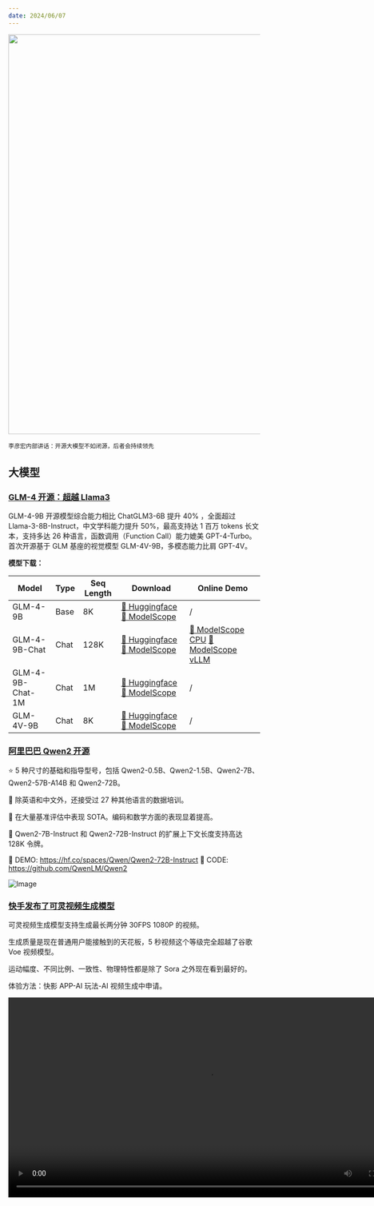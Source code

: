 ```yaml
---
date: 2024/06/07
---
```


<img src="https://r2blog.zhanglearning.com/2024/06/90e640eae82fb4311b24e22b21691059.jpeg" width="800" />  

<small>李彦宏内部讲话：开源大模型不如闭源，后者会持续领先 </small>  


## 大模型

### [GLM-4 开源：超越 Llama3](https://github.com/THUDM/GLM-4)

GLM-4-9B 开源模型综合能力相比 ChatGLM3-6B 提升 40% ，全面超过 Llama-3-8B-Instruct，中文学科能力提升 50%，最高支持达 1 百万 tokens 长文本，支持多达 26 种语言，函数调用（Function Call）能力媲美 GPT-4-Turbo。首次开源基于 GLM 基座的视觉模型 GLM-4V-9B，多模态能力比肩 GPT-4V。

**模型下载：**

| Model            | Type | Seq Length | Download                                                     | Online Demo                                                  |
| ---------------- | ---- | ---------- | ------------------------------------------------------------ | ------------------------------------------------------------ |
| GLM-4-9B         | Base | 8K         | [🤗 Huggingface](https://huggingface.co/THUDM/glm-4-9b) [🤖 ModelScope](https://modelscope.cn/models/ZhipuAI/glm-4-9b) | /                                                            |
| GLM-4-9B-Chat    | Chat | 128K       | [🤗 Huggingface](https://huggingface.co/THUDM/glm-4-9b-chat) [🤖 ModelScope](https://modelscope.cn/models/ZhipuAI/glm-4-9b-chat) | [🤖 ModelScope CPU](https://modelscope.cn/studios/dash-infer/GLM-4-Chat-DashInfer-Demo/summary) [🤖 ModelScope vLLM](https://modelscope.cn/studios/ZhipuAI/glm-4-9b-chat-vllm/summary) |
| GLM-4-9B-Chat-1M | Chat | 1M         | [🤗 Huggingface](https://huggingface.co/THUDM/glm-4-9b-chat-1m) [🤖 ModelScope](https://modelscope.cn/models/ZhipuAI/glm-4-9b-chat-1m) | /                                                            |
| GLM-4V-9B        | Chat | 8K         | [🤗 Huggingface](https://huggingface.co/THUDM/glm-4v-9b) [🤖 ModelScope](https://modelscope.cn/models/ZhipuAI/glm-4v-9b) | /                                                            |



### [阿里巴巴 Qwen2 开源](https://qwenlm.github.io/blog/qwen2/)

⭐ 5 种尺寸的基础和指导型号，包括 Qwen2-0.5B、Qwen2-1.5B、Qwen2-7B、Qwen2-57B-A14B 和 Qwen2-72B。

📝 除英语和中文外，还接受过 27 种其他语言的数据培训。

🌟 在大量基准评估中表现 SOTA。编码和数学方面的表现显着提高。

🌠 Qwen2-7B-Instruct 和 Qwen2-72B-Instruct 的扩展上下文长度支持高达 128K 令牌。


🤗 DEMO: https://hf.co/spaces/Qwen/Qwen2-72B-Instruct
🤖 CODE: https://github.com/QwenLM/Qwen2

![Image](https://r2.zhanglearning.com/blog/2024/06/ce5c331349ba0b75800f47101487a2b6.jpeg)



### [快手发布了可灵视频生成模型](https://kling.kuaishou.com)

可灵视频生成模型支持生成最长两分钟 30FPS 1080P 的视频。

生成质量是现在普通用户能接触到的天花板，5 秒视频这个等级完全超越了谷歌 Voe 视频模型。

运动幅度、不同比例、一致性、物理特性都是除了 Sora 之外现在看到最好的。

体验方法：快影 APP-AI 玩法-AI 视频生成中申请。

<video src="https://r2.zhanglearning.com/blog/2024/06/3cdb16647f42ac4e0f1de60f54934c57.mp4" width="800" >


### [字节跳动开发 TTS 模型王炸级产品](https://bytedancespeech.github.io/seedtts_tech_report/)

Seed-TTS：由字节跳动开发的几乎完美接近人类的文本到语音（TTS）模型

该模型能够生成高质量、几乎无法与人类声音无法区分的语音。

无需训练的情况下，只需要简短的语音片段即可克隆生成高度自然且富有表现力的语音。

完全能否胜任读小说、配音等任务

Seed-TTS 还提供了对各种语音属性的高级控制能力，包括但不限于情感、语调、说话风格等。

还可以通过编辑文本来编辑生成的语音。

<video src="https://r2.zhanglearning.com/blog/2024/06/c7189466e5c809ef22e3bec0497c3c92.mp4" width="800" >
<video src="https://r2.zhanglearning.com/blog/2024/06/bfb3d36a47f6e8e24a83050df2b60f33.mp4" width="800" >

<video src="https://r2.zhanglearning.com/blog/2024/06/722e7b158b1500184072873cc3a546ad.mp4" width="800" >



<video src="https://r2.zhanglearning.com/blog/2024/06/18f446fda5c3fff2abf15d9d88a6d9d6.mp4" width="800" >


<video src="https://r2.zhanglearning.com/blog/2024/06/d9b4c5eb1e6356b47b8c5fccc1e201ab.mp4" width="800" >

## 工具库

### [基于 Cloudflare 全家桶的博客方案](https://github.com/OXeu/Rin)

⚡️Rin 一个基于 Cloudflare Pages + Workers + D1 + R2 全家桶的博客，无需服务器无需备案，只需要一个解析到 Cloudflare 的域名即可部署。

缺点是非静态，不利于搜索引擎收录。演示：https://xeu.life

![](https://r2.zhanglearning.com/blog/2024/06/899411bdc8cdfe86da534e59adcadf12.png)



### [Chrome 浏览器内置大模型](https://developer.chrome.com/docs/ai/built-in?hl=zh-cn)

>Chrome 的网页平台团队正在探索一个“内置 AI”的概念，其中浏览器将内置 AI 模型，为浏览器功能和网页平台 API 提供设备上的 AI 支持。通过内置 AI，您的网站或网络应用程序将能够针对基础模型和专家模型运行各种 AI 任务，而无需担心部署和管理这些模型。特别是，我们将在大多数配备 Chrome 的现代台式机和笔记本电脑上本地运行 Gemini Nano，它是 Gemini 模型系列中最小的版本。


最新的 Chrome 已经内置大模型 (Gemini Nano) 了，官方推荐的用户是本地和远端大模型混合使用的方案。

使用 chrome 本地模型的好处：
1、本地处理敏感数据；
2、流畅的用户体验；
3、对 AI 的访问权限更高；
4、离线使用 AI。

![](https://r2.zhanglearning.com/blog/2024/06/c2070f6848059e1367511fa966b79f52.png)

Chrome 内置大模型并提供了一个翻译 API，支持多语言的翻译。

![](https://r2.zhanglearning.com/blog/2024/06/e9692c93314936e728ef300a14a31aeb.png)



如果没有资格，可以[提交申请](https://docs.google.com/forms/d/e/1FAIpQLSfZXeiwj9KO9jMctffHPym88ln12xNWCrVkMY_u06WfSTulQg/viewform)

### 去除 PDF 加密最简单的方法

把 pdf 文件拖到任意浏览器里，选择打印，另存为 PDF，不需要安装任何辅助工具。

![](https://r2.zhanglearning.com/blog/2024/06/804198d932612c2ee58a7aed8c3a7e63.png)

### [小爱音箱接入 ChatGPT](https://github.com/idootop/mi-gpt)

🏠 将小爱音箱接入 ChatGPT 和豆包，改造成你的专属语音助手。

🎓 LLM 回答。想象一下，你的小爱音箱变身聊天高手，可以使用 ChatGPT 等大模型来回答你的问题。
🎭 角色扮演。一秒调教小爱，无论是成为你的完美伴侣，还是那个能听你倾诉心事的贴心闺蜜，都不在话下。
💬 流式响应。爱情来得太快就像龙卷风，而你的小爱音箱也是，对你的爱意秒回，爱你不会让你等太久。
🧠 长短期记忆。小爱音箱现在能记住你们之间的每一次对话，越聊越默契，就像是你身边的老朋友。
🔊 自定义 TTS。厌倦了小爱同学的语音？帮你解锁「豆包」同款音色，就像真人在回你的消息。
🤖️ 智能家居 Agent。心情不好？小爱立刻懂你，自动帮你播放喜欢的音乐，调节灯光，逗你开心。

<video src="https://r2blog.zhanglearning.com/2024/06/6d51a6282c0e30c60cba1ba69f3b3fca.mp4" width="800" >





## 知识库

### [使用 Python 进行机器学习](https://www.coursera.org/learn/machine-learning-with-python)

- 描述各种类型的机器学习算法以及何时使用这些算法 
- 比较和对比线性分类方法，包括多类预测、支持向量机和逻辑回归 
- 编写 Python 代码，实现各种分类技术，包括 K-Nearest neighbors (KNN)、决策树和回归树
- 使用评估指标对数据集上的简单线性、非线性和多元回归结果进行评估  



![](https://r2.zhanglearning.com/blog/2024/06/b172421794a4bd6797fbc43b2906a6d4.png)



### [黄仁勋最新 2 万字演讲实录](https://mp.weixin.qq.com/s/83JwMgI-IJ0OEmIEJbwRrw)

以下为本次演讲的要点：
①黄仁勋展示了最新量产版 Blackwell 芯片，并称将在 2025 年推出 Blackwell Ultra AI 芯片，下一代 AI 平台命名为 Rubin，2027 年推 Rubin Ultra，更新节奏将是“一年一次”，打破“摩尔定律”。
② 黄仁勋宣称英伟达推动了大语言模型诞生，其在 2012 年后改变了 GPU 架构，并将所有新技术集成在单台计算机上。
③ 英伟达的加速计算技术帮助实现了 100 倍速率提升，而功耗仅增加到原来的 3 倍，成本为原来的 1.5 倍。
④ 黄仁勋预计下一代 AI 需要理解物理世界。他给出的方法是让 AI 通过视频与合成数据学习，并让 AI 互相学习。
⑤ 黄仁勋在 PPT 里甚至给 token 敲定了一个中文译名——词元。
⑥ 黄仁勋表示，机器人时代已经到来，将来所有移动的物体都将实现自主运行。

## 轻阅读



人生很短，无论一个人多聪明，多有天分，也不可能漠视几千年来伟大学者共同努力得来的成果。这是人类了解大自然、了解人生、了解人际关系累积下来的经验，不是一朝一夕所能够成就的，所以一个人小的时候博览群书是非常重要的。 ——丘成桐





[我为什么选择全家移居泰国清迈！泰国生活优缺点全方位分享！](https://dashu.ai/blog/56)

这篇文章非常全面的介绍了泰国的医疗、教育、生活和事业。



世界上几乎所有美好的东西都要通过对抗熵增获得—— 想要成绩，就要把混乱的知识整理成体系; 想要财富，就要把复杂的工作梳理出标准; 想要幸福，就要把丰富的情感经营到恬淡… 成长的过程，就是不断剥离动物本能的过程。有的人脱胎换骨，成就最好的自己；有的人庸庸碌碌，浑浑噩噩过一生。
